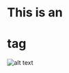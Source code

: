 # This is an <h1> tag
  
![alt text](https://github.com/ducan3007/temp/blob/master/DIctionary1/src/Demo-Dictionary-19020202.png)

